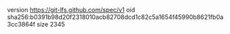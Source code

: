 version https://git-lfs.github.com/spec/v1
oid sha256:b0391b98d20f2318010acb82708dcd1c82c5a1654f45990b8621fb0a3cc3864f
size 2345
